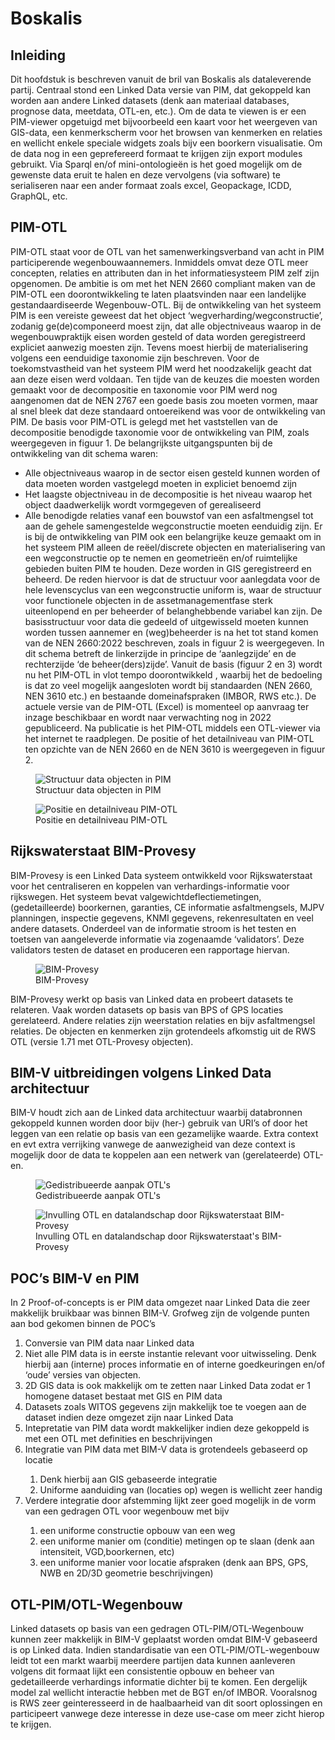 # Boskalis

## Inleiding
Dit hoofdstuk is beschreven vanuit de bril van Boskalis als dataleverende partij.
Centraal stond een Linked Data versie van PIM, dat gekoppeld kan worden aan andere Linked datasets (denk aan materiaal databases, prognose data, meetdata, OTL-en, etc.).
Om de data te viewen is er een PIM-viewer opgetuigd met bijvoorbeeld een kaart voor het weergeven van GIS-data, een kenmerkscherm voor het browsen van kenmerken en relaties en wellicht enkele speciale widgets zoals bijv een boorkern visualisatie. 
Om de data nog in een geprefereerd formaat te krijgen zijn export modules gebruikt. Via Sparql en/of mini-ontologieën is het goed mogelijk om de gewenste data eruit te halen en deze vervolgens (via software) te serialiseren naar een ander formaat zoals excel, Geopackage, ICDD, GraphQL, etc.

## PIM-OTL
PIM-OTL staat voor de OTL van het samenwerkingsverband van acht in PIM participerende wegenbouwaannemers. Inmiddels omvat deze OTL meer concepten, relaties en attributen dan in het informatiesysteem PIM zelf zijn opgenomen. De ambitie is om met het NEN 2660 compliant maken van de PIM-OTL een doorontwikkeling te laten plaatsvinden naar een landelijke gestandaardiseerde Wegenbouw-OTL.
Bij de ontwikkeling van het systeem PIM is een vereiste geweest dat het object ‘wegverharding/wegconstructie’, zodanig ge(de)componeerd moest zijn, dat alle objectniveaus waarop in de wegenbouwpraktijk eisen worden gesteld of data worden geregistreerd expliciet aanwezig moesten zijn. Tevens moest hierbij de materialisering volgens een eenduidige taxonomie zijn beschreven. Voor de toekomstvastheid van het systeem PIM werd het noodzakelijk geacht dat aan deze eisen werd voldaan. Ten tijde van de keuzes die moesten worden gemaakt voor de decompositie en taxonomie voor PIM werd nog aangenomen dat de NEN 2767 een goede basis zou moeten vormen, maar al snel bleek dat deze standaard ontoereikend was voor de ontwikkeling van PIM.
De basis voor PIM-OTL is gelegd met het vaststellen van de decompositie benodigde taxonomie voor de ontwikkeling van PIM, zoals weergegeven in figuur 1. De belangrijkste uitgangspunten bij de ontwikkeling van dit schema waren:
-	Alle objectniveaus waarop in de sector eisen gesteld kunnen worden of data moeten worden vastgelegd moeten in expliciet benoemd zijn
-	Het laagste objectniveau in de decompositie is het niveau waarop het object daadwerkelijk wordt vormgegeven of gerealiseerd
-	Alle benodigde relaties vanaf een bouwstof van een asfaltmengsel tot aan de gehele samengestelde wegconstructie moeten eenduidig zijn.
Er is bij de ontwikkeling van PIM ook een belangrijke keuze gemaakt om in het systeem PIM alleen de reëel/discrete objecten en materialisering van een wegconstructie op te nemen en geometrieën en/of ruimtelijke gebieden buiten PIM te houden. Deze worden in GIS geregistreerd en beheerd. De reden hiervoor is dat de structuur voor aanlegdata voor de hele levenscyclus van een wegconstructie uniform is, waar de structuur voor functionele objecten in de assetmanagementfase sterk uiteenlopend en per beheerder of belanghebbende variabel kan zijn.
De basisstructuur voor data die gedeeld of uitgewisseld moeten kunnen worden tussen aannemer en (weg)beheerder is na het tot stand komen van de NEN 2660:2022 beschreven, zoals in figuur 2 is weergegeven. In dit schema betreft de linkerzijde in principe de ‘aanlegzijde’ en de rechterzijde ‘de beheer(ders)zijde’.
Vanuit de basis (figuur 2 en 3) wordt nu het PIM-OTL in vlot tempo doorontwikkeld , waarbij het de bedoeling is dat zo veel mogelijk aangesloten wordt bij standaarden (NEN 2660, NEN 3610 etc.) en bestaande domeinafspraken (IMBOR, RWS etc.). De actuele versie van de PIM-OTL (Excel) is momenteel op aanvraag ter inzage beschikbaar en wordt naar verwachting nog in 2022 gepubliceerd. Na publicatie is het PIM-OTL middels een OTL-viewer via het internet te raadplegen.
De positie of het detailniveau van PIM-OTL ten opzichte van de NEN 2660 en de NEN 3610 is weergegeven in figuur 2.

<figure id="figure">
  <img src="h/media/structuur_pim.png" alt="Structuur data objecten in PIM" />
  <figcaption>Structuur data objecten in PIM</figcaption>
</figure>


<figure id="figure">
  <img src="h/media/positie_pim.png" alt="Positie en detailniveau PIM-OTL" />
  <figcaption>Positie en detailniveau PIM-OTL</figcaption>
</figure>

## Rijkswaterstaat BIM-Provesy
BIM-Provesy is een Linked Data systeem ontwikkeld voor Rijkswaterstaat voor het centraliseren en koppelen van verhardings-informatie voor rijkswegen. Het systeem bevat valgewichtdeflectiemetingen, (gedetailleerde) boorkernen, garanties, CE informatie asfaltmengsels,  MJPV planningen, inspectie gegevens, KNMI gegevens, rekenresultaten en veel andere datasets. Onderdeel van de informatie stroom is het testen en toetsen van aangeleverde informatie via zogenaamde ‘validators’. Deze validators testen de dataset en produceren een rapportage hiervan.

<figure id="figure">
  <img src="h/media/rws_bimprovesy.PNG" alt="BIM-Provesy" />
  <figcaption>BIM-Provesy</figcaption>
</figure>

BIM-Provesy werkt op basis van Linked data en probeert datasets te relateren. Vaak worden datasets op basis van BPS of GPS locaties gerelateerd. Andere relaties zijn weerstation relaties en bijv asfaltmengsel relaties. De objecten en kenmerken zijn grotendeels afkomstig uit de RWS OTL (versie 1.71 met OTL-Provesy objecten). 

## BIM-V uitbreidingen volgens Linked Data architectuur
BIM-V houdt zich aan de Linked data architectuur waarbij databronnen gekoppeld kunnen worden door bijv (her-) gebruik van URI’s of door het leggen van een relatie op basis van een gezamelijke waarde. Extra context en evt extra verrijking vanwege de aanwezigheid van deze context is mogelijk door de data te koppelen aan een netwerk van (gerelateerde) OTL-en.

<figure id="figure">
  <img src="h/media/otl_aanpak.png" alt="Gedistribueerde aanpak OTL's" />
  <figcaption>Gedistribueerde aanpak OTL's</figcaption>
</figure>

<figure id="figure">
  <img src="h/media/boskalis_invulling.png" alt="Invulling OTL en datalandschap door Rijkswaterstaat BIM-Provesy" />
  <figcaption>Invulling OTL en datalandschap door Rijkswaterstaat's BIM-Provesy</figcaption>
</figure>


## POC’s BIM-V en PIM
In 2 Proof-of-concepts is er PIM data omgezet naar Linked Data die zeer makkelijk bruikbaar was binnen BIM-V. Grofweg zijn de volgende punten aan bod gekomen binnen de POC’s 
<ol><li>Conversie van PIM data naar Linked data </li>
<li>Niet alle PIM data is in eerste instantie relevant voor uitwisseling. Denk hierbij aan (interne) proces informatie en of interne goedkeuringen en/of ‘oude’ versies van objecten.</li>
<li>2D GIS data is ook makkelijk om te zetten naar Linked Data zodat er 1 homogene dataset bestaat met GIS en PIM data</li>
<li>	Datasets zoals WITOS gegevens zijn makkelijk toe te voegen aan de dataset indien deze omgezet zijn naar Linked Data</li>
<li>	Intepretatie van PIM data wordt makkelijker indien deze gekoppeld is met een OTL met definities en beschrijvingen</li>
<li>	Integratie van PIM data met BIM-V data is grotendeels gebaseerd op locatie </li>
<ol><li>	Denk hierbij aan GIS gebaseerde integratie</li>
<li>Uniforme aanduiding van (locaties op) wegen is wellicht zeer handig</li></ol>
<li>	Verdere integratie door afstemming lijkt zeer goed mogelijk in de vorm van een gedragen OTL voor wegenbouw met bijv </li>
<ol><li>	een uniforme constructie opbouw van een weg </li>
<li>	een uniforme manier om (conditie) metingen op te slaan (denk aan intensiteit, VGD,boorkernen, etc)</li>
<li>	een uniforme manier voor locatie afspraken (denk aan BPS, GPS, NWB en 2D/3D geometrie beschrijvingen)</li></ol></ol>


## OTL-PIM/OTL-Wegenbouw
Linked datasets op basis van een gedragen OTL-PIM/OTL-Wegenbouw kunnen zeer makkelijk in BIM-V geplaatst worden omdat BIM-V gebaseerd is op Linked data. Indien standardisatie van een OTL-PIM/OTL-wegenbouw leidt tot een markt waarbij meerdere partijen data kunnen aanleveren volgens dit formaat lijkt een consistentie opbouw en beheer van gedetailleerde verhardings informatie dichter bij te komen. Een dergelijk model zal wellicht interactie hebben met de BGT en/of IMBOR. Vooralsnog is RWS zeer geinteresseerd in de haalbaarheid van dit soort oplossingen en participeert vanwege deze interesse in deze use-case om meer zicht hierop te krijgen.
